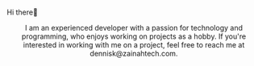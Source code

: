 
<h4 align="center"></h4>  
  Hi there👋
<p align="center">  
I am an experienced developer with a passion for technology and programming, who enjoys working on projects as a hobby.
If you're interested in working with me on a project, feel free to reach me at dennisk@zainahtech.com. 

</p>
